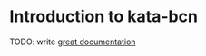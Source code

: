 # Introduction to kata-bcn

TODO: write [great documentation](http://jacobian.org/writing/what-to-write/)
